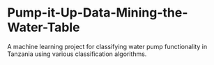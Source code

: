 # Pump-it-Up-Data-Mining-the-Water-Table
A machine learning project for classifying water pump functionality in Tanzania using various classification algorithms.
